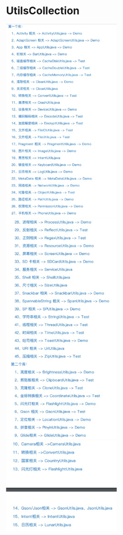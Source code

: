 # UtilsCollection
<img src="https://github.com/yanghuasi/UtilsCollection/blob/master/1.jpeg"  width="60%">
<img src="https://github.com/yanghuasi/UtilsCollection/blob/master/2.jpeg"  width="60%">
<img src="https://github.com/yanghuasi/UtilsCollection/blob/master/3.jpeg"  width="60%">
